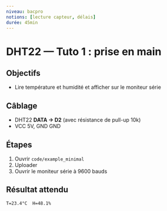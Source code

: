 ```yaml
---
niveau: bacpro
notions: [lecture capteur, délais]
durée: 45min
---
```

# DHT22 — Tuto 1 : prise en main

## Objectifs
- Lire température et humidité et afficher sur le moniteur série

## Câblage
- DHT22 **DATA -> D2** (avec résistance de pull-up 10k)
- VCC 5V, GND GND

## Étapes
1. Ouvrir `code/example_minimal`
2. Uploader
3. Ouvrir le moniteur série à 9600 bauds

## Résultat attendu
```
T=23.4°C  H=48.1%
```
